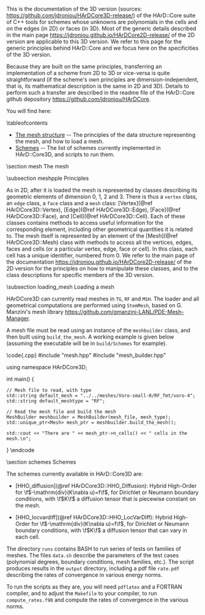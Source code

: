 
This is the documentation of the 3D version (sources: https://github.com/jdroniou/HArDCore3D-release/) of the HArD::Core suite of C++ tools for schemes whose unknowns are polynomials in the cells and on the edges (in 2D) or faces (in 3D). Most of the generic details described in the main page https://jdroniou.github.io/HArDCore2D-release/ of the 2D version are applicable to this 3D version. We refer to this page for the generic principles behind HArD::Core and we focus here on the specificities of the 3D version.

Because they are built on the same principles, transferring an implementation of a scheme from 2D to 3D or vice-versa is quite straightforward (if the scheme's own principles are dimension-independent, that is, its mathematical description is the same in 2D and 3D). Details to perform such a transfer are described in the readme file of the HArD::Core github depository
https://github.com/jdroniou/HArDCore.

You will find here:

\tableofcontents

* [The mesh structure](#mesh) -- The principles of the data structure representing the mesh, and how to load a mesh.
* [Schemes](#schemes) -- The list of schemes currently implemented in HArD::Core3D, and scripts to run them.

<a name="mesh">
\section mesh The mesh
</a>

\subsection meshpple Principles

As in 2D, after it is loaded the mesh is represented by classes describing its geometric elements of dimension 0, 1, 2 and 3. There is thus a `vertex` class, an `edge` class, a `face` class and a `mesh` class: [Vertex](@ref HArDCore3D::Vertex), [Edge](@ref HArDCore3D::Edge), [Face](@ref HArDCore3D::Face), and [Cell](@ref HArDCore3D::Cell). Each of these classes contains methods to access useful information for the corresponding element, including other geometrical quantities it is related to. The mesh itself is represented by an element of the [Mesh](@ref HArDCore3D::Mesh) class with methods to access all the vertices, edges, faces and cells (or a particular vertex, edge, face or cell). In this class, each cell has a unique identifier, numbered from 0. We refer to the main page of the documentation  https://jdroniou.github.io/HArDCore2D-release/ of the 2D version for the principles on how to manipulate these classes, and to the class descriptions for specific members of the 3D version.



\subsection loading_mesh Loading a mesh

HArDCore3D can currently read meshes in `TG`, `RF` and `MSH`. The loader and all geometrical computations are performed using `StemMesh`, based on G. Manzini's mesh library https://github.com/gmanzini-LANL/PDE-Mesh-Manager.

A mesh file must be read using an instance of the `meshbuilder` class, and then built using `build_the_mesh`.  A working example is given below (assuming the executable will be in `build/Schemes` for example).

\code{.cpp}
#include "mesh.hpp"
#include "mesh_builder.hpp"

using namespace HArDCore3D;

int main() {

	// Mesh file to read, with type
	std::string default_mesh = "../../meshes/Voro-small-0/RF_fmt/voro-4";
	std::string default_meshtype = "RF";

	// Read the mesh file and build the mesh
	MeshBuilder meshbuilder = MeshBuilder(mesh_file, mesh_type);
	std::unique_ptr<Mesh> mesh_ptr = meshbuilder.build_the_mesh();

	std::cout << "There are " << mesh_ptr->n_cells() << " cells in the mesh.\n";
}
\endcode


<a name="schemes">
\section schemes Schemes
</a>

The schemes currently available in HArD::Core3D are:

 - [HHO_diffusion](@ref HArDCore3D::HHO_Diffusion): Hybrid High-Order for \f$-\mathrm{div}(K\nabla u)=f\f$, for Dirichlet or Neumann boundary conditions, with \f$K\f$ a diffusion tensor that is piecewise constant on the mesh.

 - [HHO_locvardiff](@ref HArDCore3D::HHO_LocVarDiff): Hybrid High-Order for \f$-\mathrm{div}(K\nabla u)=f\f$, for Dirichlet or Neumann boundary conditions, with \f$K\f$ a diffusion tensor that can vary in each cell.

The directory `runs` contains BASH to run series of tests on families of meshes. The files `data.sh` describe the parameters of the test cases (polynomial degrees, boundary conditions, mesh families, etc.). The script produces results in the `output` directory, including a pdf file `rate.pdf` describing the rates of convergence in various energy norms.

To run the scripts as they are, you will need `pdflatex` and a FORTRAN compiler, and to adjust the `Makefile` to your compiler, to run `compute_rates.f90` and compute the rates of convergence in the various norms.




